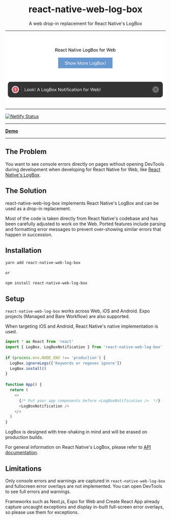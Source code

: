 <div align="center">
<h1>react-native-web-log-box</h1>
<p>A web drop-in replacement for React Native's LogBox</p>
</div>

---

<div align="center">
<img alt="react-native-web-log-box" src="assets/screenshot.png" width=" 422">
</div>

---

[![Netlify Status](https://api.netlify.com/api/v1/badges/110b38a3-ee8d-4631-abf6-961fa1831066/deploy-status)](https://app.netlify.com/sites/react-native-web-log-box/deploys)

---

**[Demo](https://react-native-web-log-box.netlify.app/)**

---

## The Problem

You want to see console errors directly on pages without opening DevTools during development when developing for React Native for Web, like [React Native's LogBox](https://reactnative.dev/blog/2020/07/06/version-0.63).

## The Solution

react-native-web-log-box implements React Native's LogBox and can be used as a drop-in replacement.

Most of the code is taken directly from React Native's codebase and has been carefully adjusted to work on the Web. Ported features include parsing and formatting error messages to prevent over-showing similar errors that happen in succession.

## Installation

```
yarn add react-native-web-log-box

or

npm install react-native-web-log-box
```

## Setup

`react-native-web-log-box` works across Web, iOS and Android.
Expo projects (Managed and Bare Workflow) are also supported.

When targeting iOS and Android, React Native's native implementation is used.

```typescript
import * as React from 'react'
import { LogBox, LogBoxNotification } from 'react-native-web-log-box'

if (process.env.NODE_ENV !== 'production') {
  LogBox.ignoreLogs(['Keywords or regexes ignore'])
  LogBox.install()
}

function App() {
  return (
    <>
      {/* Put your app components before <LogBoxNotification />  */}
      <LogBoxNotification />
    </>
  )
}
```

LogBox is designed with tree-shaking in mind and will be erased on production builds.

For general information on React Native's LogBox, please refer to [API documentation](https://reactnative.dev/docs/debugging#logbox).

## Limitations

Only console errors and warnings are captured in `react-native-web-log-box` and fullscreen error overlays are not implemented. You can open DevTools to see full errors and warnings.

Frameworks such as Next.js, Expo for Web and Create React App already capture uncaught exceptions and display in-built full-screen error overlays, so please use them for exceptions.
